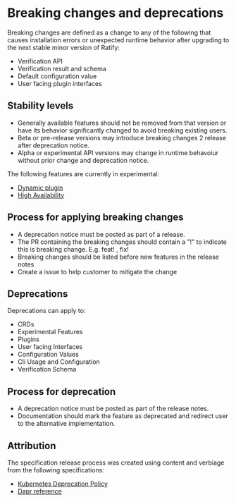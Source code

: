 # Breaking changes and deprecations

Breaking changes are defined as a change to any of the following that causes installation errors or 
unexpected runtime behavior after upgrading to the next stable minor version of Ratify:
- Verification API
- Verification result and schema
- Default configuration value
- User facing plugin interfaces

## Stability levels
- Generally available features should not be removed from that version or have its behavior significantly changed to avoid breaking existing users.
- Beta or pre-release versions may introduce breaking changes 2 release after deprecation notice.
- Alpha or experimental API versions may change in runtime behavoiur without prior change and deprecation notice.

The following features are currently in experimental:
- [Dynamic plugin](https://ratify.dev/docs/reference/dynamic-plugins)
- [High Availability](https://ratify.dev/docs/quickstarts/ratify-high-availability)

## Process for applying breaking changes
- A deprecation notice must be posted as part of a release.
- The PR containing the breaking changes should contain a "!" to indicate this is breaking change. E.g. feat! , fix!
- Breaking changes should be listed before new features in the release notes
- Create a issue to help customer to mitigate the change
 
## Deprecations
Deprecations can apply to:
 - CRDs
 - Experimental Features
 - Plugins
 - User facing Interfaces
 - Configuration Values
 - Cli Usage and Configuration
 - Verification Schema
 
## Process for deprecation

 - A deprecation notice must be posted as part of the release notes.
 - Documentation should mark the feature as deprecated and redirect user to the alternative implementation.

## Attribution

The specification release process was created using content and verbiage from the following specifications:
- [Kubernetes Deprecation Policy](https://kubernetes.io/docs/reference/using-api/deprecation-policy/)
- [Dapr reference](https://docs.dapr.io/operations/support/breaking-changes-and-deprecations/)

